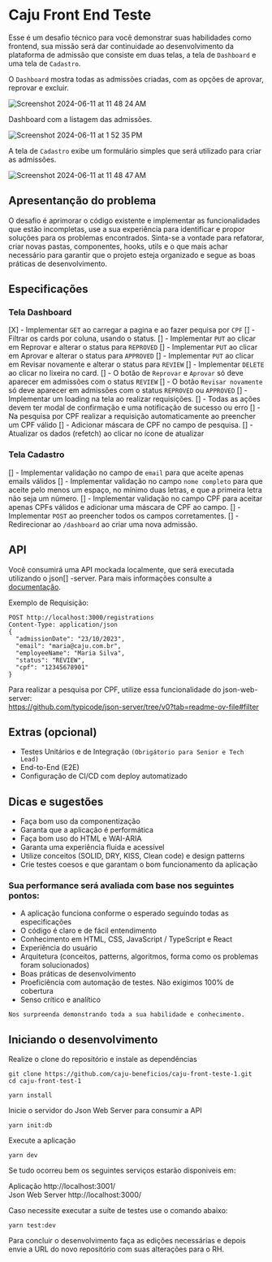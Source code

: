 
# Caju Front End Teste

Esse é um desafio técnico para você demonstrar suas habilidades como frontend, sua missão será dar continuidade ao desenvolvimento da plataforma de admissão que consiste em duas telas, a tela de `Dashboard` e uma tela de `Cadastro`.

O `Dashboard` mostra todas as admissões criadas, com as opções de aprovar, reprovar e excluir.

![Screenshot 2024-06-11 at 11 48 24 AM](https://github.com/caju-beneficios/caju-front-teste-1/assets/31169925/fedeff5c-a0d3-4df1-aebd-1f2d25c56a48)

Dashboard com a listagem das admissões.

![Screenshot 2024-06-11 at 1 52 35 PM](https://github.com/caju-beneficios/caju-front-teste-1/assets/31169925/3b002341-454b-4b24-82cb-6390656b56cc)

A tela de `Cadastro` exibe um formulário simples que será utilizado para criar as admissões.

![Screenshot 2024-06-11 at 11 48 47 AM](https://github.com/caju-beneficios/caju-front-teste-1/assets/31169925/bbbb211c-165f-40e5-b2af-61adafd61398)

## Apresentanção do problema

O desafio é aprimorar o código existente e implementar as funcionalidades que estão incompletas, use a sua experiência para identificar e propor soluções para os problemas encontrados.
Sinta-se a vontade para refatorar, criar novas pastas, componentes, hooks, utils e o que mais achar necessário para garantir que o projeto esteja organizado e segue as boas práticas de desenvolvimento.


## Especificações

### Tela Dashboard

[X] - Implementar `GET` ao carregar a pagina e ao fazer pequisa por `CPF`
[] - Filtrar os cards por coluna, usando o status.
[] - Implementar `PUT` ao clicar em Reprovar e alterar o status para `REPROVED`
[] - Implementar `PUT` ao clicar em Aprovar e alterar o status para `APPROVED`
[] - Implementar `PUT` ao clicar em Revisar novamente e alterar o status para `REVIEW`
[] - Implementar `DELETE` ao clicar no lixeira no card.
[] - O botão de `Reprovar` e `Aprovar` só deve aparecer em admissões com o status `REVIEW`
[] - O botão `Revisar novamente` só deve aparecer em admissões com o status `REPROVED` ou `APPROVED`
[] - Implementar um loading na tela ao realizar requisições.
[] - Todas as ações devem ter modal de confirmação e uma notificação de sucesso ou erro
[] - Na pesquisa por CPF realizar a requisição automaticamente ao preencher um CPF válido
[] - Adicionar máscara de CPF no campo de pesquisa.
[] - Atualizar os dados (refetch) ao clicar no ícone de atualizar


### Tela Cadastro

[] - Implementar validação no campo de `email` para que aceite apenas emails válidos
[] - Implementar validação no campo `nome completo` para que aceite pelo menos um espaço, no mínimo duas letras, e que a primeira letra não seja um número.
[] - Implementar validação no campo CPF para aceitar apenas CPFs válidos e adicionar uma máscara de CPF ao campo.
[] - Implementar `POST` ao preencher todos os campos corretamentes.
[] - Redirecionar ao `/dashboard` ao criar uma nova admissão.


## API
Você consumirá uma API mockada localmente, que será executada utilizando o json[] -server. Para mais informações consulte a [documentação](https://github.com/typicode/json-server/).

Exemplo de Requisição:

```
POST http://localhost:3000/registrations
Content-Type: application/json
{
  "admissionDate": "23/10/2023",
  "email": "maria@caju.com.br",
  "employeeName": "Maria Silva",
  "status": "REVIEW",
  "cpf": "12345678901"
}
```

Para realizar a pesquisa por CPF, utilize essa funcionalidade do json-web-server:
<br/>
https://github.com/typicode/json-server/tree/v0?tab=readme-ov-file#filter


## Extras (opcional)

- Testes Unitários e de Integração `(Obrigátorio para Senior e Tech Lead)`
- End-to-End (E2E)
- Configuração de CI/CD com deploy automatizado

## Dicas e sugestões

- Faça bom uso da componentização
- Garanta que a aplicação é performática
- Faça bom uso do HTML e WAI-ARIA
- Garanta uma experiência fluida e acessível
- Utilize conceitos (SOLID, DRY, KISS, Clean code) e design patterns
- Crie testes coesos e que garantam o bom funcionamento da aplicação

### Sua performance será avaliada com base nos seguintes pontos:

- A aplicação funciona conforme o esperado seguindo todas as especificações
- O código é claro e de fácil entendimento
- Conhecimento em HTML, CSS, JavaScript / TypeScript e React
- Experiência do usuário
- Arquitetura (conceitos, patterns, algoritmos, forma como os problemas foram solucionados)
- Boas práticas de desenvolvimento
- Proeficiência com automação de testes. Não exigimos 100% de cobertura
- Senso crítico e analítico

`Nos surpreenda demonstrando toda a sua habilidade e conhecimento.`

## Iniciando o desenvolvimento

Realize o clone do repositório e instale as dependências

```shell
git clone https://github.com/caju-beneficios/caju-front-teste-1.git
cd caju-front-test-1
```

```shell
yarn install
```

Inicie o servidor do Json Web Server para consumir a API

```shell
yarn init:db
```

Execute a aplicação

```shell
yarn dev
```

Se tudo ocorreu bem os seguintes serviços estarão disponiveis em:
<br/>

Aplicação http://localhost:3001/
<br/>
Json Web Server http://localhost:3000/

Caso necessite executar a suíte de testes use o comando abaixo:

```shell
yarn test:dev
```


Para concluir o desenvolvimento faça as edições necessárias e depois envie a URL do novo repositório com suas alterações para o RH.

